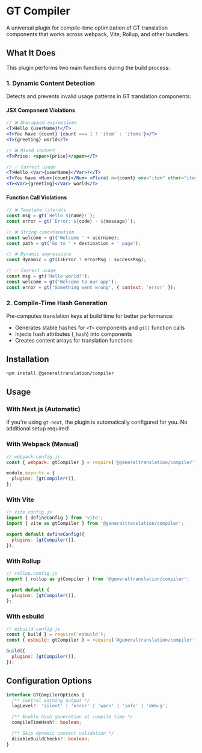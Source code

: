 # GT Compiler

A universal plugin for compile-time optimization of GT translation components that works across webpack, Vite, Rollup, and other bundlers.

## What It Does

This plugin performs two main functions during the build process:

### 1. Dynamic Content Detection

Detects and prevents invalid usage patterns in GT translation components:

#### JSX Component Violations

```jsx
// ❌ Unwrapped expressions
<T>Hello {userName}!</T>
<T>You have {count} {count === 1 ? 'item' : 'items'}</T>
<T>{greeting} world</T>

// ❌ Mixed content
<T>Price: <span>{price}</span></T>

// ✅ Correct usage
<T>Hello <Var>{userName}</Var>!</T>
<T>You have <Num>{count}</Num> <Plural n={count} one="item" other="items" />!</T>
<T><Var>{greeting}</Var> world</T>
```

#### Function Call Violations

```js
// ❌ Template literals
const msg = gt(`Hello ${name}!`);
const error = gt(`Error: ${code} - ${message}`);

// ❌ String concatenation
const welcome = gt('Welcome ' + username);
const path = gt('Go to ' + destination + ' page');

// ❌ Dynamic expressions
const dynamic = gt(isError ? errorMsg : successMsg);

// ✅ Correct usage
const msg = gt('Hello world!');
const welcome = gt('Welcome to our app');
const error = gt('Something went wrong', { context: 'error' });
```

### 2. Compile-Time Hash Generation

Pre-computes translation keys at build time for better performance:

- Generates stable hashes for `<T>` components and `gt()` function calls
- Injects hash attributes (`_hash`) into components
- Creates content arrays for translation functions

## Installation

```bash
npm install @generaltranslation/compiler
```

## Usage

### With Next.js (Automatic)

If you're using `gt-next`, the plugin is automatically configured for you. No additional setup required!

### With Webpack (Manual)

```js
// webpack.config.js
const { webpack: gtCompiler } = require('@generaltranslation/compiler');

module.exports = {
  plugins: [gtCompiler()],
};
```

### With Vite

```js
// vite.config.js
import { defineConfig } from 'vite';
import { vite as gtCompiler } from '@generaltranslation/compiler';

export default defineConfig({
  plugins: [gtCompiler()],
});
```

### With Rollup

```js
// rollup.config.js
import { rollup as gtCompiler } from '@generaltranslation/compiler';

export default {
  plugins: [gtCompiler()],
};
```

### With esbuild

```js
// esbuild.config.js
const { build } = require('esbuild');
const { esbuild: gtCompiler } = require('@generaltranslation/compiler');

build({
  plugins: [gtCompiler()],
});
```

## Configuration Options

```typescript
interface GTCompilerOptions {
  /** Control warning output */
  logLevel?: 'silent' | 'error' | 'warn' | 'info' | 'debug';

  /** Enable hash generation at compile time */
  compileTimeHash?: boolean;

  /** Skip dynamic content validation */
  disableBuildChecks?: boolean;
}
```

